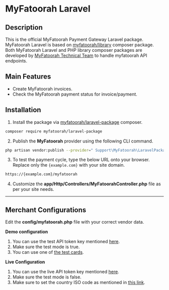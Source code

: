 # MyFatoorah Laravel

## Description
This is the official MyFatoorah Payment Gateway Laravel package. 
MyFatoorah Laravel is based on [myfatoorah/library](https://packagist.org/packages/myfatoorah/library) composer package. 
Both MyFatoorah Laravel and PHP library composer packages are developed by [MyFatoorah Technical Team](mailto:tech@myfatoorah.com) to handle myfatoorah API endpoints.

## Main Features

* Create MyFatoorah invoices.
* Check the MyFatoorah payment status for invoice/payment.

## Installation
1. Install the package via [myfatoorah/laravel-package](https://packagist.org/packages/myfatoorah/laravel-package) composer.

```bash
composer require myfatoorah/laravel-package
```

2. Publish the **MyFatoorah** provider using the following CLI command.

```bash
php artisan vendor:publish --provider=" Support\MyFatoorah\LaravelPackage\MyFatoorahServiceProvider" --tag="myfatoorah"
```

3. To test the payment cycle, type the below URL onto your browser. Replace only the `{example.com}` with your site domain.

```bash
https://{example.com}/myfatoorah
```

4. Customize the **app/Http/Controllers/MyFatoorahController.php** file as per your site needs.

<hr>

## Merchant Configurations

Edit the **config/myfatoorah.php** file with your correct vendor data.

**Demo configuration**
1. You can use the test API token key mentioned [here](https://myfatoorah.readme.io/docs/test-token).
2. Make sure the test mode is true.
3. You can use one of [the test cards](https://myfatoorah.readme.io/docs/test-cards).

**Live Configuration**
1. You can use the live API token key mentioned [here](https://myfatoorah.readme.io/docs/live-token).
2. Make sure the test mode is false.
3. Make sure to set the country ISO code as mentioned in [this link](https://myfatoorah.readme.io/docs/iso-lookups).
